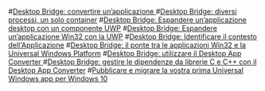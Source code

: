 ﻿#[Desktop Bridge: convertire un’applicazione ](desktop-bridge-convertire-unapplicazione.md)
#[Desktop Bridge: diversi processi, un solo container](desktop-bridge-diversi-processi-un-solo-container.md)
#[Desktop Bridge: Espandere un’applicazione desktop con un componente UWP](desktop-bridge-espandere-unapplicazione-desktop-con-un-componente-uwp.md)
#[Desktop Bridge: Espandere un’applicazione Win32 con la UWP](desktop-bridge-espandere-unapplicazione-win32-con-la-universal-windows-platform.md)
#[Desktop Bridge: Identificare il contesto dell'Applicazione](desktop-bridge-identificare-il-contesto-della-applicazione.md)
#[Desktop Bridge: il ponte tra le applicazioni Win32 e la Universal Windows Platform](desktop-bridge-il-ponte-tra-le-applicazioni-win32-e-la-UWP.md)
#[Desktop Bridge: utilizzare il Desktop App Converter ](desktop-bridge-utilizzare-il-desktop-app-converter.md)
#[Desktop Bridge: gestire le dipendenze da librerie C e C++ con il Desktop App Converter](gestire-le-dipendenze-da-librerie-c-e-cpp-con-il-desktop-app-converter.md)
#[Pubblicare e migrare la vostra prima Universal Windows app per Windows 10](pubblicare-e-migrare-la-vostra-prima-universal-windows-app-per-windows-10.md)
